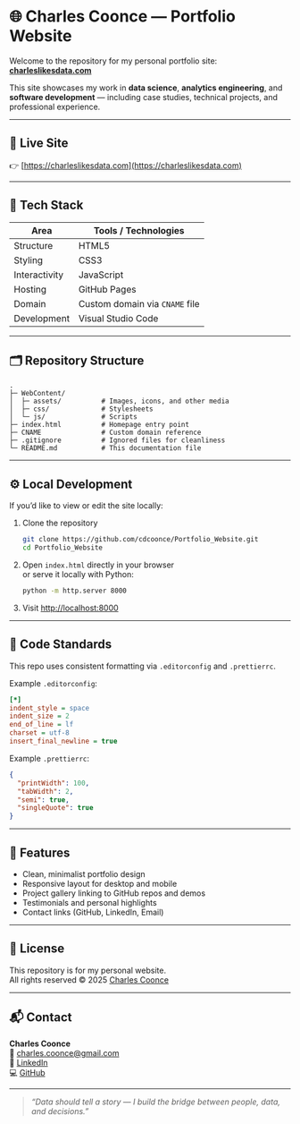 # 🌐 Charles Coonce — Portfolio Website

Welcome to the repository for my personal portfolio site: [**charleslikesdata.com**](https://charleslikesdata.com)

This site showcases my work in **data science**, **analytics engineering**, and **software development** — including case studies, technical projects, and professional experience.

---

## 🚀 Live Site

👉 [https://charleslikesdata.com](https://charleslikesdata.com)

---

## 🧰 Tech Stack

| Area          | Tools / Technologies           |
| ------------- | ------------------------------ |
| Structure     | HTML5                          |
| Styling       | CSS3                           |
| Interactivity | JavaScript                     |
| Hosting       | GitHub Pages                   |
| Domain        | Custom domain via `CNAME` file |
| Development   | Visual Studio Code             |

---

## 🗂️ Repository Structure

```
.
├─ WebContent/
│  ├─ assets/          # Images, icons, and other media
│  ├─ css/             # Stylesheets
│  └─ js/              # Scripts
├─ index.html          # Homepage entry point
├─ CNAME               # Custom domain reference
├─ .gitignore          # Ignored files for cleanliness
└─ README.md           # This documentation file
```

---

## ⚙️ Local Development

If you’d like to view or edit the site locally:

1. Clone the repository

   ```bash
   git clone https://github.com/cdcoonce/Portfolio_Website.git
   cd Portfolio_Website
   ```

2. Open `index.html` directly in your browser  
   or serve it locally with Python:

   ```bash
   python -m http.server 8000
   ```

3. Visit [http://localhost:8000](http://localhost:8000)

---

## 🧹 Code Standards

This repo uses consistent formatting via `.editorconfig` and `.prettierrc`.

Example `.editorconfig`:

```ini
[*]
indent_style = space
indent_size = 2
end_of_line = lf
charset = utf-8
insert_final_newline = true
```

Example `.prettierrc`:

```json
{
  "printWidth": 100,
  "tabWidth": 2,
  "semi": true,
  "singleQuote": true
}
```

---

## 🧠 Features

- Clean, minimalist portfolio design
- Responsive layout for desktop and mobile
- Project gallery linking to GitHub repos and demos
- Testimonials and personal highlights
- Contact links (GitHub, LinkedIn, Email)

---

## 🧾 License

This repository is for my personal website.  
All rights reserved © 2025 [Charles Coonce](https://charleslikesdata.com)

---

## 📬 Contact

**Charles Coonce**  
📧 [charles.coonce@gmail.com](mailto:charles.coonce@gmail.com)  
💼 [LinkedIn](https://www.linkedin.com/in/charlescoonce/)  
💻 [GitHub](https://github.com/cdcoonce)

---

> _“Data should tell a story — I build the bridge between people, data, and decisions.”_
